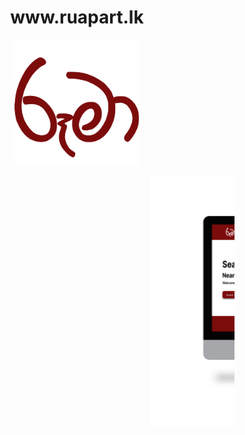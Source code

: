 
<h1 align="center"><b> www.ruapart.lk </b></h1>
<p align="center"><img src="https://github.com/Nirmana-KAS/Ruma-Website--Web-Application-Development-/blob/main/img/Ruma%20logo%20brown.png" width="200px"></p>
<marquee>
      <img src="https://github.com/Nirmana-KAS/Ruma-Website--Web-Application-Development-/blob/main/img/g-2.png">
      <img src="https://github.com/Nirmana-KAS/Ruma-Website--Web-Application-Development-/blob/main/img/g-1.png">
      <img src="https://github.com/Nirmana-KAS/Ruma-Website--Web-Application-Development-/blob/main/img/g.png">
</marquee>
